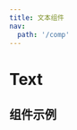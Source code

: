 ```yaml
---
title: 文本组件
nav:
  path: '/comp'
---
```


# Text

## 组件示例

<code src="./demos/normal.tsx" title="普通测试" desc="lalalallla"></code>

<code src="./demos/second.tsx"></code> <API></API>
